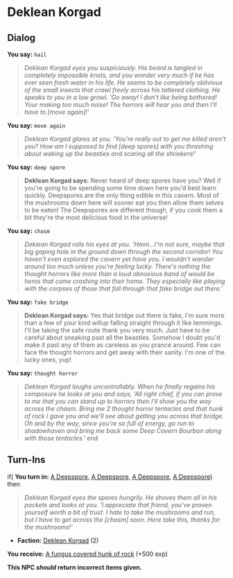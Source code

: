 # Deklean Korgad
## Dialog

**You say:** `hail`



>*Deklean Korgad eyes you suspiciously. His beard is tangled in completely impossible knots, and you wonder very much if he has ever seen fresh water in his life. He seems to be completely oblivious of the small insects that crawl freely across his tattered clothing. He speaks to you in a low growl. 'Go away! I don't like being bothered! Your making too much noise! The horrors will hear you and then I'll have to [move again]!'*

**You say:** `move again`



>*Deklean Korgad glares at you. 'You're really out to get me killed aren't you? How am I supposed to find [deep spores] with you thrashing about waking up the beasties and scaring all the shriekers!'*

**You say:** `deep spore`



>**Deklean Korgad says:** Never heard of deep spores have you? Well if you're going to be spending some time down here you'd best learn quickly. Deepspores are the only thing edible in this cavern. Most of the mushrooms down here will sooner eat you then allow them selves to be eaten! The Deepspores are different though, if you cook them a bit they're the most delicious food in the universe!

**You say:** `chasm`



>*Deklean Korgad rolls his eyes at you. 'Hmm...I'm not sure, maybe that big gaping hole in the ground down through the second corridor! You haven't even explored the cavern yet have you. I wouldn't wander around too much unless you're feeling lucky. There's nothing the thought horrors like more than a loud obnoxious band of would be heros that come crashing into their home. They especially like playing with the corpses of those that fall through that fake bridge out there.'*

**You say:** `fake bridge`



>**Deklean Korgad says:** Yes that bridge out there is fake, I'm sure more than a few of your kind willup falling straight through it like lemmings. I'll be taking the safe route thank you very much. Just have to be careful about sneaking past all the beasties. Somehow I doubt you'd make it past any of them as careless as you prance around. Few can face the thought horrors and get away with their sanity. I'm one of the lucky ones, yup!

**You say:** `thought horror`



>*Deklean Korgad laughs uncontrollably. When he finally regains his composure he looks at you and says, 'All right chief, if you can prove to me that you can stand up to horrors then I'll show you the way across the chasm. Bring me 2 thought horror tentacles and that hunk of rock I gave you and we'll see about getting you across that bridge. Oh and by the way, since you're so full of energy, go run to shadowhaven and bring me back some Deep Cavern Bourbon along with those tentacles.'*
end

## Turn-Ins





if( **You turn in:** [A Deepspore](/item/32400), [A Deepspore](/item/32400), [A Deepspore](/item/32400), [A Deepspore](/item/32400)) then


>*Deklean Korgad eyes the spores hungrily. He shoves them all in his pockets and looks at you. 'I appreciate that friend, you've proven yourself worth a bit of trust. I hate to take the mushrooms and run, but I have to get across the [chasm] soon. Here take this, thanks for the mushrooms!'*


* __Faction:__ [Deklean Korgad](/faction/1569) (2)


 **You receive:**  [A fungus covered hunk of rock](/item/32402) (+500 exp)

**This NPC *should* return incorrect items given.**
